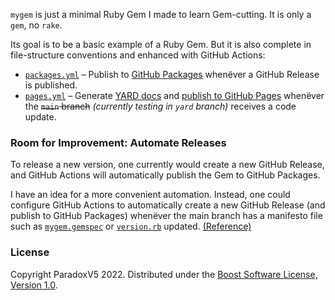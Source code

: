 `mygem` is just a minimal Ruby Gem I made to learn Gem-cutting.
It is only a `gem`, no `rake`.

Its goal is to be a basic example of a Ruby Gem.
But it is also complete in file-structure conventions and enhanced with GitHub Actions:

* [`packages.yml`](.github/workflows/packages.yml) – Publish to
  [GitHub Packages](https://docs.github.com/en/packages/working-with-a-github-packages-registry/working-with-the-rubygems-registry)
  whenëver a GitHub Release is published.
* [`pages.yml`](.github/workflows/pages.yml) – Generate [YARD docs](https://yardoc.org/) and
  [publish to GitHub Pages](https://github.blog/changelog/2022-07-27-github-pages-custom-github-actions-workflows-beta/)
  whenëver the ~~`main` branch~~ *(currently testing in `yard` branch)* receives a code update.


### Room for Improvement: Automate Releases

To release a new version, one currently would create a new GitHub Release,
and GitHub Actions will automatically publish the Gem to GitHub Packages.

I have an idea for a more convenient automation.
Instead, one could configure GitHub Actions to automatically create a new GitHub Release
(and publish to GitHub Packages) whenëver the main branch has a manifesto file such as
[`mygem.gemspec`](mygem.gemspec) or [`version.rb`](lib/mygem/version.rb) updated.
[(Reference)](https://docs.github.com/en/actions/using-workflows/events-that-trigger-workflows#running-your-workflow-only-when-a-push-affects-specific-files)


### License

Copyright ParadoxV5 2022. Distributed under the
[Boost Software License, Version 1.0](https://www.boost.org/users/license.html).